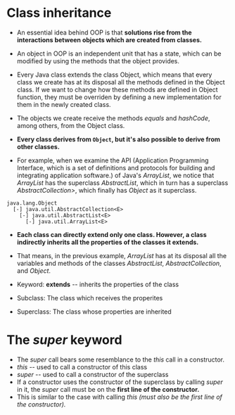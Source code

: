 # Class inheritance
* An essential idea behind OOP is that **solutions rise from the interactions between objects which are created from classes.**
* An object in OOP is an independent unit that has a state, which can be modified by using the methods that the object provides.


* Every Java class extends the class Object, which means that every class we create has at its disposal all the methods defined in the Object class. If we want to change how these methods are defined in Object function, they must be overriden by defining a new implementation for them in the newly created class.
* The objects we create receive the methods *equals* and *hashCode*, among others, from the Object class.

* **Every class derives from ```Object```, but it's also possible to derive from other classes.**
* For example, when we examine the API (Application Programming Interface, which is a set of definitions and protocols for building and integrating application software.) of Java's *ArrayList*, we notice that *ArrayList* has the superclass *AbstractList*, which in turn has a superclass *AbstractCollection>*, which finally has *Object* as it superclass.
```
java.lang.Object
  [-] java.util.AbstractCollection<E>
    [-] java.util.AbstractList<E>
      [-] java.util.ArrayList<E>
```
* **Each class can directly extend only one class. However, a class indirectly inherits all the properties of the classes it extends.**
* That means, in the previous example, *ArrayList* has at its disposal all the variables and methods of the classes *AbstractList*, *AbstractCollection*, and *Object*.

* Keyword: **extends** -- inherits the properties of the class
* Subclass: The class which receives the properites
* Superclass: The class whose properties are inherited

# The *super* keyword
* The *super* call bears some resemblance to the *this* call in a constructor.
* *this* -- used to call a constructor of this class
* *super* -- used to call a constructor of the superclass
* If a constructor uses the constructor of the superclass by calling *super* in it, the *super* call must be on the **first line of the constructor.**
* This is similar to the case with calling *this (must also be the first line of the constructor).*
